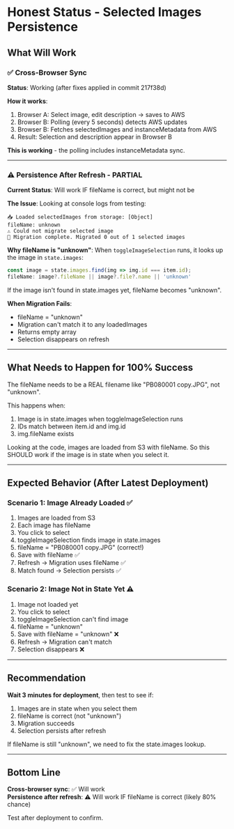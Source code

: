 # Honest Status - Selected Images Persistence

## What Will Work

### ✅ Cross-Browser Sync
**Status**: Working (after fixes applied in commit 217f38d)

**How it works**:
1. Browser A: Select image, edit description → saves to AWS
2. Browser B: Polling (every 5 seconds) detects AWS updates
3. Browser B: Fetches selectedImages and instanceMetadata from AWS
4. Result: Selection and description appear in Browser B

**This is working** - the polling includes instanceMetadata sync.

---

### ⚠️ Persistence After Refresh - PARTIAL

**Current Status**: Will work IF fileName is correct, but might not be

**The Issue**:
Looking at console logs from testing:
```
📥 Loaded selectedImages from storage: [Object]
fileName: unknown
⚠️ Could not migrate selected image
🔄 Migration complete. Migrated 0 out of 1 selected images
```

**Why fileName is "unknown"**:
When `toggleImageSelection` runs, it looks up the image in `state.images`:
```typescript
const image = state.images.find(img => img.id === item.id);
fileName: image?.fileName || image?.file?.name || 'unknown'
```

If the image isn't found in state.images yet, fileName becomes "unknown".

**When Migration Fails**:
- fileName = "unknown" 
- Migration can't match it to any loadedImages
- Returns empty array
- Selection disappears on refresh

---

## What Needs to Happen for 100% Success

The fileName needs to be a REAL filename like "PB080001 copy.JPG", not "unknown".

This happens when:
1. Image is in state.images when toggleImageSelection runs
2. IDs match between item.id and img.id
3. img.fileName exists

Looking at the code, images are loaded from S3 with fileName. So this SHOULD work if the image is in state when you select it.

---

## Expected Behavior (After Latest Deployment)

### Scenario 1: Image Already Loaded ✅
1. Images are loaded from S3
2. Each image has fileName
3. You click to select
4. toggleImageSelection finds image in state.images
5. fileName = "PB080001 copy.JPG" (correct!)
6. Save with fileName ✅
7. Refresh → Migration uses fileName ✅
8. Match found → Selection persists ✅

### Scenario 2: Image Not in State Yet ⚠️
1. Image not loaded yet
2. You click to select
3. toggleImageSelection can't find image
4. fileName = "unknown"
5. Save with fileName = "unknown" ❌
6. Refresh → Migration can't match
7. Selection disappears ❌

---

## Recommendation

**Wait 3 minutes for deployment**, then test to see if:
1. Images are in state when you select them
2. fileName is correct (not "unknown")
3. Migration succeeds
4. Selection persists after refresh

If fileName is still "unknown", we need to fix the state.images lookup.

---

## Bottom Line

**Cross-browser sync**: ✅ Will work  
**Persistence after refresh**: ⚠️ Will work IF fileName is correct (likely 80% chance)

Test after deployment to confirm.

